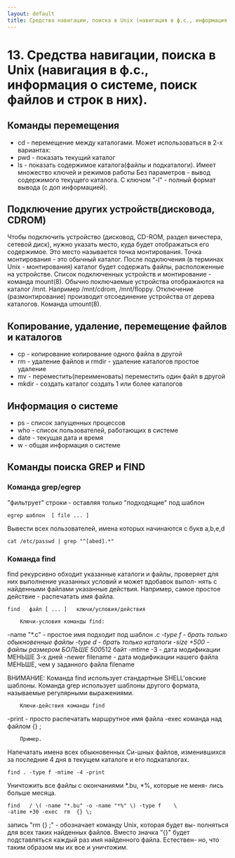 ```yaml
---
layout: default
title: Средства навигации, поиска в Unix (навигация в ф.с., информация о системе, поиск файлов и строк в них).
---
```


# 13. Средства навигации, поиска в Unix (навигация в ф.с., информация о системе, поиск файлов и строк в них).

##  Команды перемещения

* cd - перемещение между каталогами. Может использоваться в 2-х вариантах:
* pwd - показать текущий каталог
* ls - показать содержимое каталога(файлы и подкаталоги). Имеет множество ключей и режимов работы Без параметров - вывод содержимого текущего каталога. С ключом "-l" - полный формат вывода (с доп информацией).

## Подключение других устройств(дисковода, CDROM)

Чтобы подключить устройство (дисковод, CD-ROM, раздел вичестера, сетевой диск), нужно указать место, куда будет отображаться его содержимое. Это место называется точка монтирования. Точка монтирования - это обычный каталог. После подключения (в терминах Unix - монтирования) каталог будет содержать файлы, расположенные на устройстве. Список подключенных устройств и монтирование - команда mount(8). Обычно поключаемые устройства отображаются на каталог /mnt. Например /mnt/cdrom, /mnt/floppy. Отключение (размонтирование) производит отсоединение устройства от дерева каталогов. Команда umount(8).

## Копирование, удаление, перемещение файлов и каталогов

* cp - копирование копирование одного файла в другой
* rm - удаление файлов и rmdir - удаление каталогов простое удаление
* mv - переместить(переименовать) переместить один файл в другой
* mkdir - создать каталог cоздать 1 или более каталогов

## Информация о системе

* ps - список запущенных процессов
* who - список пользователей, работающих в системе
* date - текущая дата и время
* w - общая информация о системе


## Команды поиска GREP и FIND

### Команда grep/egrep

"фильтрует" строки - оставляя только "подходящие" под шаблон

    egrep шаблон  [ file ... ]

Вывести  всех  пользователей,  имена  которых начинаются с букв
a,b,e,d

    cat /etc/passwd | grep "^[abed].*"

### Команда find

find рекурсивно  обходит  указанные каталоги и файлы, проверяет для них выполнение  указанных  условий  и может вдобавок выпол- нять с  найденными  файлами  указанные действия. Например, самое простое действие - распечатать имя файла.

    find   файл [ ... ]   ключи/условия/действия

        Ключи-условия команды find:

  -name "*.c" - простое имя подходит под шаблон *.c
  -type f     - брать только обыкновенные файлы
  -type d     - брать только каталоги
  -size +500  - файлы размером БОЛЬШЕ 500*512 байт
  -mtime -3   - дата модификации МЕНЬШЕ 3-х дней
  -newer  filename - дата модификации нашего файла МЕНЬШЕ, чем у
                     заданного файла filename

ВНИМАНИЕ:  Команда  find  использует  стандартные  SHELL'овские
шаблоны.  Команда  grep  использует  шаблоны  другого  формата,
называемые регулярными выражениями.

        Ключи-действия команды find

  -print      - просто распечатать маршрутное имя файла
  -exec команда над файлом {} \;

        Пример.

Напечатать имена всех обыкновенных Си-шных файлов, изменившихся
за последние 4 дня в текущем каталоге и его подкаталогах.

    find . -type f -mtime -4 -print

Уничтожить  все  файлы с окончаниями *.bu, *%, которые не меня-
лись больше месяца.

    find   / \( -name "*.bu" -o -name "*%" \) -type f    \
    -atime +30 -exec  rm  {} \;

запись "rm {} \;"  - обозначает команду Unix, которая будет вы-
полняться для всех  таких  найденных файлов. Вместо значка "{}"
будет подставляться каждый раз имя найденного файла. Естествен-
но, что таким образом мы их все и уничтожим.



